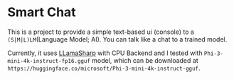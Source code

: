 # Smart Chat

This is a project to provide a simple text-based ui (console) to a `(S|M|L)LM`(Language Model; AI). You can talk like a chat to a trained model.

Currently, it uses [LLamaSharp](https://github.com/SciSharp/LLamaSharp) with CPU Backend and I tested with `Phi-3-mini-4k-instruct-fp16.gguf` model, which can be downloaded at `https://huggingface.co/microsoft/Phi-3-mini-4k-instruct-gguf`.
